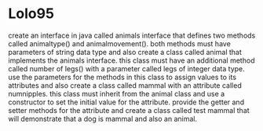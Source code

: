 # Lolo95
create an interface in java called animals interface that defines two methods called animaltype() and animalmovement(). both methods must have parameters of string data type and also create a class called animal that implements the animals interface. this class must have an additional method called number of legs() with a parameter called legs of integer data type. use the parameters for the methods in this class to assign values to its attributes and also create a class called mammal with an attribute called numnipples. this class must inherit from the animal class and use a constructor to set the initial value for the attribute. provide the getter and setter methods for the attribute and create a class called test mammal that will demonstrate that a dog is mammal and also an animal.
